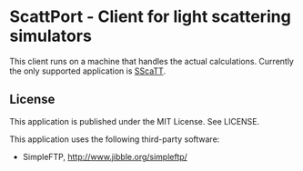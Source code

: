 ScattPort - Client for light scattering simulators
========================================================

This client runs on a machine that handles the actual calculations.
Currently the only supported application is [SScaTT][sscatt].

[sscatt]: http://www.scattport.org/index.php/programs-menu/generalized-multipole-menu/50-sscatt-program "Superellipsoid Scattering Tool"


License
-------

This application is published under the MIT License. See LICENSE.

This application uses the following third-party software:

* SimpleFTP, http://www.jibble.org/simpleftp/
